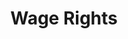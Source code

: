 ---
title: Wage Rights
experience: "I think someone is employing children unlawfully."
right: wage-rights

entitlement:
  - header: Children have rights
  - description: "Federal child labor law generally prohibits the employment of minors under the age of 14, restricts the hours of work for minors under 16, and prohibits the employment of minors under the age of 18 in any hazardous occupation. Detailed information on both Federal and State child labor laws is available on the internet at www.youthrules.dol.gov. Child Labor: 16 years old is the minimum age to perform garment production."

actions:
  - { header: "File a complaint to protect children from unfair work.", description: "Make sure children are being employed lawfully and if you think they may not be, start the process of filing a complaint with the Wage and Hour Division at DOL.", id: "whd-claim", cta: "File a Complaint" }

---